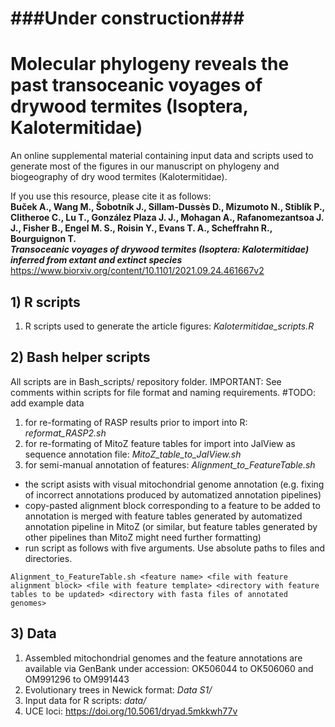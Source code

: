 # ###Under construction###
# Molecular phylogeny reveals the past transoceanic voyages of drywood termites (Isoptera, Kalotermitidae)
An online supplemental material containing input data and scripts used to generate most of the figures in our manuscript on phylogeny and biogeography of dry wood termites (Kalotermitidae).

If you use this resource, please cite it as follows: 
<b><br>Buček A., Wang M., Šobotník J., Sillam-Dussès D., Mizumoto N., Stiblík P., Clitheroe C., Lu T., González Plaza J. J., Mohagan A., Rafanomezantsoa J. J., Fisher B., Engel M. S., Roisin Y., Evans T. A., Scheffrahn R., Bourguignon T. 
<br><i>Transoceanic voyages of drywood termites (Isoptera: Kalotermitidae) inferred from extant and extinct species</i></b> 
<br>https://www.biorxiv.org/content/10.1101/2021.09.24.461667v2


## 1) R scripts
1) R scripts used to generate the article figures: <i>Kalotermitidae_scripts.R</i>
  
## 2) Bash helper scripts
All scripts are in Bash_scripts/ repository folder. IMPORTANT: See comments within scripts for file format and naming requirements. 
#TODO: add example data
1) for re-formating of RASP results prior to import into R: <i>reformat_RASP2.sh</i><br>
2) for re-formating of MitoZ feature tables for import into JalView as sequence annotation file: <i>MitoZ_table_to_JalView.sh</i>
3) for semi-manual annotation of features: <i>Alignment_to_FeatureTable.sh</i> 
* the script asists with visual mitochondrial genome annotation (e.g. fixing of incorrect annotations produced by automatized annotation pipelines) 
* copy-pasted alignment block corresponding to a feature to be added to annotation is merged with feature tables generated by automatized annotation pipeline in MitoZ (or similar, but feature tables generated by other pipelines than MitoZ might need further formatting) 
* run script as follows with five arguments. Use absolute paths to files and directories.
```
Alignment_to_FeatureTable.sh <feature name> <file with feature alignment block> <file with feature template> <directory with feature tables to be updated> <directory with fasta files of annotated genomes>
```
  
## 3) Data
1) Assembled mitochondrial genomes and the feature annotations are available via GenBank under accession: OK506044 to OK506060 and OM991296 to OM991443
2) Evolutionary trees in Newick format: <i>Data S1/</i><br>
3) Input data for R scripts: <i>data/</i><br>
4) UCE loci: https://doi.org/10.5061/dryad.5mkkwh77v
